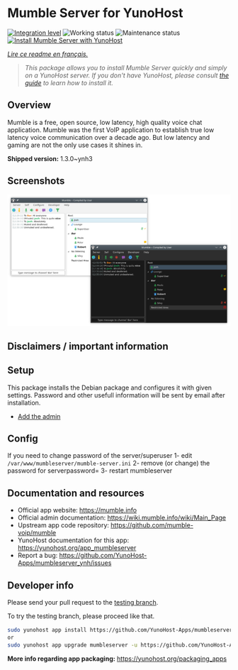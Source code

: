 <!--
N.B.: This README was automatically generated by https://github.com/YunoHost/apps/tree/master/tools/README-generator
It shall NOT be edited by hand.
-->

# Mumble Server for YunoHost

[![Integration level](https://dash.yunohost.org/integration/mumbleserver.svg)](https://dash.yunohost.org/appci/app/mumbleserver) ![Working status](https://ci-apps.yunohost.org/ci/badges/mumbleserver.status.svg) ![Maintenance status](https://ci-apps.yunohost.org/ci/badges/mumbleserver.maintain.svg)  
[![Install Mumble Server with YunoHost](https://install-app.yunohost.org/install-with-yunohost.svg)](https://install-app.yunohost.org/?app=mumbleserver)

*[Lire ce readme en français.](./README_fr.md)*

> *This package allows you to install Mumble Server quickly and simply on a YunoHost server.
If you don't have YunoHost, please consult [the guide](https://yunohost.org/#/install) to learn how to install it.*

## Overview

Mumble is a free, open source, low latency, high quality voice chat application. Mumble was the first VoIP application to establish true low latency voice communication over a decade ago. But low latency and gaming are not the only use cases it shines in.


**Shipped version:** 1.3.0~ynh3


## Screenshots

![Screenshot of Mumble Server](./doc/screenshots/Mumble.png)

## Disclaimers / important information

## Setup

This package installs the Debian package and configures it with given settings. Password and other usefull information will be sent by email after installation.

- [Add the admin](http://wiki.mumble.info/wiki/Murmurguide#Connecting_to_Murmur_Server)

## Config
If you need to change password of the server/superuser
1- edit `/var/www/mumbleserver/mumble-server.ini`
2- remove (or change) the password for serverpassword=
3- restart mumbleserver

## Documentation and resources

* Official app website: <https://mumble.info>
* Official admin documentation: <https://wiki.mumble.info/wiki/Main_Page>
* Upstream app code repository: <https://github.com/mumble-voip/mumble>
* YunoHost documentation for this app: <https://yunohost.org/app_mumbleserver>
* Report a bug: <https://github.com/YunoHost-Apps/mumbleserver_ynh/issues>

## Developer info

Please send your pull request to the [testing branch](https://github.com/YunoHost-Apps/mumbleserver_ynh/tree/testing).

To try the testing branch, please proceed like that.

``` bash
sudo yunohost app install https://github.com/YunoHost-Apps/mumbleserver_ynh/tree/testing --debug
or
sudo yunohost app upgrade mumbleserver -u https://github.com/YunoHost-Apps/mumbleserver_ynh/tree/testing --debug
```

**More info regarding app packaging:** <https://yunohost.org/packaging_apps>
